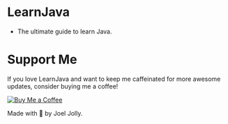 # LearnJava

* The ultimate guide to learn Java.
# Support Me
If you love LearnJava and want to keep me caffeinated for more awesome updates, consider buying me a coffee!

[![Buy Me a Coffee](https://img.shields.io/badge/Buy%20Me%20a%20Coffee-Donate-orange?style=for-the-badge&logo=buy-me-a-coffee)](https://www.buymeacoffee.com/withinjoel)

Made with 💖 by Joel Jolly.

